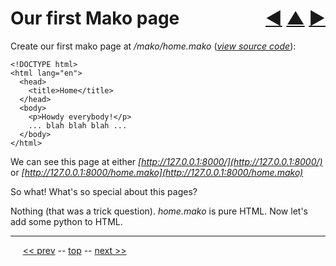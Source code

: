 Our first Mako page <span style="float:right;">[&#x25C0;](04.md) [&#x25B2;](../README.md) [&#x25BA;](06.md)</span>
=========

Create our first mako page at _/mako/home.mako_ (<i>[view source code](https://github.com/BrentNoorda/django_unusual/blob/master/django_unusual/mako/home.mako)</i>):

    <!DOCTYPE html>
    <html lang="en">
      <head>
        <title>Home</title>
      </head>
      <body>
        <p>Howdy everybody!</p>
        ... blah blah blah ...
      </body>
    </html>

We can see this page at either _[http://127.0.0.1:8000/](http://127.0.0.1:8000/)_ or _[http://127.0.0.1:8000/home.mako](http://127.0.0.1:8000/home.mako)_

So what! What's so special about this pages?

Nothing (that was a trick question).  _home.mako_ is pure HTML. Now let's add some python to HTML.

------

&nbsp;&nbsp;&nbsp;&nbsp; [&lt;&lt; prev](04.md) -- [top](../README.md) -- [next &gt;&gt;](06.md)